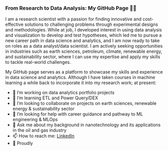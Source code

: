 ### From Research to Data Analysis: My GitHub Page 👨‍💻

I am a research scientist with a passion for finding innovative and cost-effective solutions to challenging problems through experimental designs and methodologies. While at job, I developed interest in using data analysis and visualization to develop and test hypotheses, which led me to pursue a new career path in data science and analytics, and I am now ready to take on roles as a data analyst/data scientist. I am actively seeking opportunities in industries such as earth sciences, petroleum, climate, renewable energy, and sustainability sector, where I can use my expertise and apply my skills to tackle real-world challenges.

My GitHub page serves as a platform to showcase my skills and experience in data science and analytics. Although I have taken courses in machine learning a while back to incorporate it into my research work; at present:

- 🔭 I’m working on data analytics portfolio projects
- 🌱 I’m learning ETL and Power Query/DEX
- 👯 I’m looking to collaborate on projects on earth sciences, renewable energy & sustainability sector
- 🤔 I’m looking for help with career guidance and pathway to ML engineering & MLOps
- 💬 Ask me about my background in nanotechnology and its applications in the oil and gas industry
- 📫 How to reach me: [LinkedIn](https://www.linkedin.com/in/muhammadadil86/)
- 🌈 Proudly

